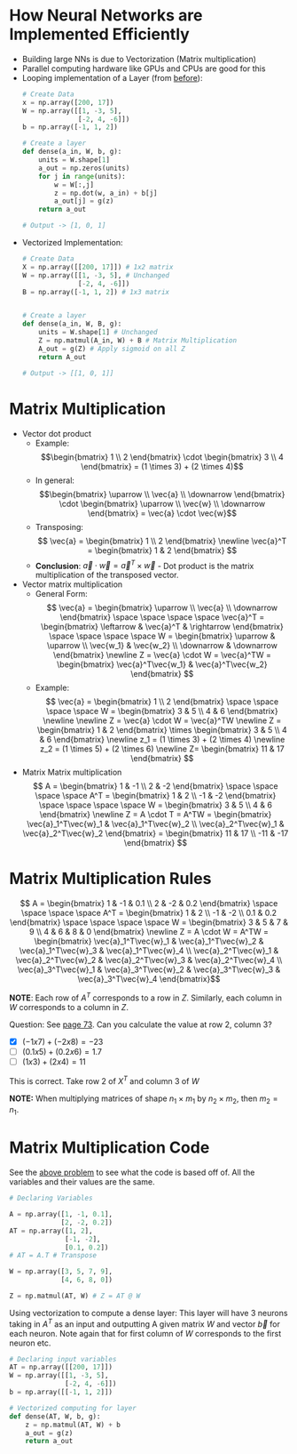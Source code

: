 # How Neural Networks are Implemented Efficiently
* Building large NNs is due to Vectorization (Matrix multiplication)
* Parallel computing hardware like GPUs and CPUs are good for this
* Looping implementation of a Layer (from [before](4-NeuralNetworkInPython.md#general-implementation-of-forward-propagation)):
    ```python
    # Create Data
    x = np.array([200, 17])
    W = np.array([[1, -3, 5],
                  [-2, 4, -6]])
    b = np.array([-1, 1, 2])

    # Create a layer
    def dense(a_in, W, b, g):
        units = W.shape[1]
        a_out = np.zeros(units)
        for j in range(units):
            w = W[:,j]
            z = np.dot(w, a_in) + b[j]
            a_out[j] = g(z)
        return a_out

    # Output -> [1, 0, 1]
    ```
* Vectorized Implementation:
    ```python
    # Create Data
    X = np.array([[200, 17]]) # 1x2 matrix
    W = np.array([[1, -3, 5], # Unchanged
                  [-2, 4, -6]])
    B = np.array([-1, 1, 2]) # 1x3 matrix


    # Create a layer
    def dense(a_in, W, B, g):
        units = W.shape[1] # Unchanged
        Z = np.matmul(A_in, W) + B # Matrix Multiplication
        A_out = g(Z) # Apply sigmoid on all Z
        return A_out

    # Output -> [[1, 0, 1]]
    ```

# Matrix Multiplication
* Vector dot product
    * Example:
        $$\begin{bmatrix} 1 \\ 2 \end{bmatrix} \cdot \begin{bmatrix} 3 \\ 4 \end{bmatrix} = (1 \times 3) + (2 \times 4)$$
    * In general:
        $$\begin{bmatrix} \uparrow \\ \vec{a} \\ \downarrow \end{bmatrix} \cdot \begin{bmatrix} \uparrow \\ \vec{w} \\ \downarrow \end{bmatrix} = \vec{a} \cdot \vec{w}$$
    * Transposing:
        $$ \vec{a} = \begin{bmatrix} 1 \\ 2 \end{bmatrix} \newline \vec{a}^T = \begin{bmatrix} 1 & 2 \end{bmatrix} $$
    * **Conclusion**: $\vec{a} \cdot \vec{w} = \vec{a}^T \times \vec{w}$ - Dot product is the matrix multiplication of the transposed vector.
* Vector matrix multiplication
    * General Form:
        $$ \vec{a} = \begin{bmatrix} \uparrow \\ \vec{a} \\ \downarrow \end{bmatrix} \space \space \space \space \vec{a}^T = \begin{bmatrix} \leftarrow & \vec{a}^T & \rightarrow \end{bmatrix} \space \space \space \space W = \begin{bmatrix} \uparrow & \uparrow \\ \vec{w_1} & \vec{w_2} \\ \downarrow & \downarrow \end{bmatrix} \newline Z = \vec{a} \cdot W = \vec{a}^TW = \begin{bmatrix} \vec{a}^T\vec{w_1} & \vec{a}^T\vec{w_2} \end{bmatrix} $$
    * Example:
        $$ \vec{a} = \begin{bmatrix} 1 \\ 2 \end{bmatrix} \space \space \space \space W = \begin{bmatrix} 3 & 5 \\ 4 & 6 \end{bmatrix} \newline \newline Z = \vec{a} \cdot W = \vec{a}^TW \newline Z = \begin{bmatrix} 1 & 2 \end{bmatrix} \times \begin{bmatrix} 3 & 5 \\ 4 & 6 \end{bmatrix} \newline z_1 = (1 \times 3) + (2 \times 4) \newline z_2 = (1 \times 5) + (2 \times 6) \newline Z= \begin{bmatrix} 11 & 17 \end{bmatrix} $$
* Matrix Matrix multiplication
    $$ A = \begin{bmatrix} 1 & -1 \\ 2 & -2 \end{bmatrix} \space \space \space \space A^T = \begin{bmatrix} 1 & 2 \\ -1 & -2 \end{bmatrix} \space \space \space \space W = \begin{bmatrix} 3 & 5 \\ 4 & 6 \end{bmatrix} \newline Z = A \cdot T = A^TW = \begin{bmatrix} \vec{a}_1^T\vec{w}_1 & \vec{a}_1^T\vec{w}_2 \\ \vec{a}_2^T\vec{w}_1 & \vec{a}_2^T\vec{w}_2 \end{bmatrix} = \begin{bmatrix} 11 & 17 \\ -11 & -17 \end{bmatrix} $$

# Matrix Multiplication Rules
$$ A = \begin{bmatrix} 1 & -1 & 0.1 \\ 2 & -2 & 0.2 \end{bmatrix} \space \space \space \space A^T = \begin{bmatrix} 1 & 2 \\ -1 & -2 \\ 0.1 & 0.2 \end{bmatrix} \space \space \space \space W = \begin{bmatrix} 3 & 5 & 7 & 9 \\ 4 & 6 & 8 & 0 \end{bmatrix} \newline Z = A \cdot W = A^TW = \begin{bmatrix} \vec{a}_1^T\vec{w}_1 & \vec{a}_1^T\vec{w}_2 & \vec{a}_1^T\vec{w}_3 & \vec{a}_1^T\vec{w}_4 \\ \vec{a}_2^T\vec{w}_1 & \vec{a}_2^T\vec{w}_2 & \vec{a}_2^T\vec{w}_3 & \vec{a}_2^T\vec{w}_4 \\ \vec{a}_3^T\vec{w}_1 & \vec{a}_3^T\vec{w}_2 & \vec{a}_3^T\vec{w}_3 & \vec{a}_3^T\vec{w}_4 \end{bmatrix}$$

**NOTE**: Each row of $A^T$ corresponds to a row in $Z$. Similarly, each column in $W$ corresponds to a column in $Z$.

Question: See [page 73](Lecture.pdf). Can you calculate the value at row 2, column 3?

* [x] $(-1 x 7) + (-2 x 8) = -23$
* [ ] $(0.1 x 5) + (0.2 x 6) = 1.7$
* [ ] $(1 x 3) + (2 x 4) = 11$

This is correct.  Take row 2 of $X^T$ and column 3 of $W$

**NOTE:** When multiplying matrices of shape $n_1 \times m_1$ by $n_2 \times m_2$, then $m_2 = n_1$.

# Matrix Multiplication Code
See the [above problem](#matrix-multiplication-rules) to see what the code is based off of. All the variables and their values are the same.

```python
# Declaring Variables

A = np.array([1, -1, 0.1],
             [2, -2, 0.2])
AT = np.array([1, 2],
              [-1, -2],
              [0.1, 0.2])
# AT = A.T # Transpose

W = np.array([3, 5, 7, 9],
             [4, 6, 8, 0])

Z = np.matmul(AT, W) # Z = AT @ W
```

Using vectorization to compute a dense layer: This layer will have 3 neurons taking in $A^T$ as an input and outputting A given matrix $W$ and vector $\vec{b}$ for each neuron. Note again that for first column of $W$ corresponds to the first neuron etc.

```python
# Declaring input variables
AT = np.array([[200, 17]])
W = np.array([[1, -3, 5],
              [-2, 4, -6]])
b = np.array([[-1, 1, 2]])

# Vectorized computing for layer
def dense(AT, W, b, g):
    z = np.matmul(AT, W) + b
    a_out = g(z)
    return a_out
```